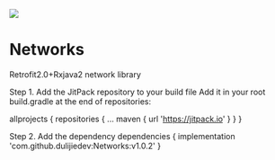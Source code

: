 [![](https://jitpack.io/v/dulijiedev/Networks.svg)](https://jitpack.io/#dulijiedev/Networks)
# Networks
Retrofit2.0+Rxjava2 network library

Step 1. Add the JitPack repository to your build file
Add it in your root build.gradle at the end of repositories:

allprojects {
		repositories {
			...
			maven { url 'https://jitpack.io' }
		}
	}
  
Step 2. Add the dependency
dependencies {
	        implementation 'com.github.dulijiedev:Networks:v1.0.2'
	}
